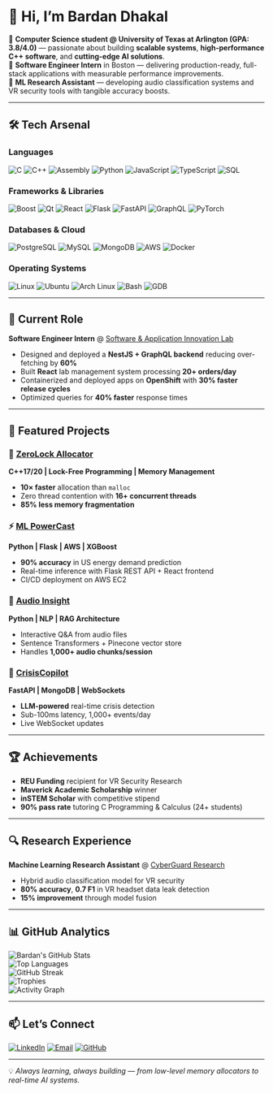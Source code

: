 # 👋 Hi, I’m Bardan Dhakal

🚀 **Computer Science student @ University of Texas at Arlington (GPA: 3.8/4.0)** — passionate about building **scalable systems**, **high-performance C++ software**, and **cutting-edge AI solutions**.  
💼 **Software Engineer Intern** in Boston — delivering production-ready, full-stack applications with measurable performance improvements.  
🔬 **ML Research Assistant** — developing audio classification systems and VR security tools with tangible accuracy boosts.

---

## 🛠 Tech Arsenal

### **Languages**
![C](https://img.shields.io/badge/C-00599C?style=for-the-badge&logo=c&logoColor=white)
![C++](https://img.shields.io/badge/C++-00599C?style=for-the-badge&logo=cplusplus&logoColor=white)
![Assembly](https://img.shields.io/badge/Assembly-6E4C13?style=for-the-badge&logoColor=white)
![Python](https://img.shields.io/badge/Python-3776AB?style=for-the-badge&logo=python&logoColor=white)
![JavaScript](https://img.shields.io/badge/JavaScript-F7DF1E?style=for-the-badge&logo=javascript&logoColor=black)
![TypeScript](https://img.shields.io/badge/TypeScript-007ACC?style=for-the-badge&logo=typescript&logoColor=white)
![SQL](https://img.shields.io/badge/SQL-336791?style=for-the-badge&logo=postgresql&logoColor=white)

### **Frameworks & Libraries**
![Boost](https://img.shields.io/badge/Boost-FF9900?style=for-the-badge&logo=cplusplus&logoColor=white)
![Qt](https://img.shields.io/badge/Qt-41CD52?style=for-the-badge&logo=qt&logoColor=white)
![React](https://img.shields.io/badge/React-20232A?style=for-the-badge&logo=react&logoColor=61DAFB)
![Flask](https://img.shields.io/badge/Flask-000000?style=for-the-badge&logo=flask&logoColor=white)
![FastAPI](https://img.shields.io/badge/FastAPI-005571?style=for-the-badge&logo=fastapi)
![GraphQL](https://img.shields.io/badge/GraphQL-E10098?style=for-the-badge&logo=graphql&logoColor=white)
![PyTorch](https://img.shields.io/badge/PyTorch-EE4C2C?style=for-the-badge&logo=pytorch&logoColor=white)

### **Databases & Cloud**
![PostgreSQL](https://img.shields.io/badge/PostgreSQL-336791?style=for-the-badge&logo=postgresql&logoColor=white)
![MySQL](https://img.shields.io/badge/MySQL-005C84?style=for-the-badge&logo=mysql&logoColor=white)
![MongoDB](https://img.shields.io/badge/MongoDB-4EA94B?style=for-the-badge&logo=mongodb&logoColor=white)
![AWS](https://img.shields.io/badge/AWS-232F3E?style=for-the-badge&logo=amazon-aws&logoColor=white)
![Docker](https://img.shields.io/badge/Docker-2496ED?style=for-the-badge&logo=docker&logoColor=white)

### **Operating Systems**
![Linux](https://img.shields.io/badge/Linux-FCC624?style=for-the-badge&logo=linux&logoColor=black)
![Ubuntu](https://img.shields.io/badge/Ubuntu-E95420?style=for-the-badge&logo=ubuntu&logoColor=white)
![Arch Linux](https://img.shields.io/badge/Arch%20Linux-1793D1?style=for-the-badge&logo=arch-linux&logoColor=white)
![Bash](https://img.shields.io/badge/Bash-4EAA25?style=for-the-badge&logo=gnubash&logoColor=white)
![GDB](https://img.shields.io/badge/GDB-FF6F00?style=for-the-badge&logo=gnu&logoColor=white)

---

## 💼 Current Role
**Software Engineer Intern** @ [Software & Application Innovation Lab](https://github.com/hicsail)
- Designed and deployed a **NestJS + GraphQL backend** reducing over-fetching by **60%**
- Built **React** lab management system processing **20+ orders/day**
- Containerized and deployed apps on **OpenShift** with **30% faster release cycles**
- Optimized queries for **40% faster** response times

---

## 🔬 Featured Projects

### 🚀 [ZeroLock Allocator](https://github.com/bardan-dhakal/ZeroLock-Allocator)  
**C++17/20 | Lock-Free Programming | Memory Management**
- **10× faster** allocation than `malloc`
- Zero thread contention with **16+ concurrent threads**
- **85% less memory fragmentation**

### ⚡ [ML PowerCast](https://github.com/bardan-dhakal/ML-PowerCast)  
**Python | Flask | AWS | XGBoost**
- **90% accuracy** in US energy demand prediction
- Real-time inference with Flask REST API + React frontend
- CI/CD deployment on AWS EC2

### 🎵 [Audio Insight](https://github.com/bardan-dhakal/audio-insight)  
**Python | NLP | RAG Architecture**
- Interactive Q&A from audio files
- Sentence Transformers + Pinecone vector store
- Handles **1,000+ audio chunks/session**

### 🚨 [CrisisCopilot](https://github.com/bardan-dhakal)  
**FastAPI | MongoDB | WebSockets**
- **LLM-powered** real-time crisis detection
- Sub-100ms latency, 1,000+ events/day
- Live WebSocket updates

---

## 🏆 Achievements
- **REU Funding** recipient for VR Security Research  
- **Maverick Academic Scholarship** winner  
- **inSTEM Scholar** with competitive stipend  
- **90% pass rate** tutoring C Programming & Calculus (24+ students)

---

## 🔍 Research Experience
**Machine Learning Research Assistant** @ [CyberGuard Research](https://fhshezan.github.io/cgrl.html)  
- Hybrid audio classification model for VR security  
- **80% accuracy**, **0.7 F1** in VR headset data leak detection  
- **15% improvement** through model fusion

---

## 📊 GitHub Analytics

![Bardan's GitHub Stats](https://github-readme-stats.vercel.app/api?username=bardan-dhakal&show_icons=true&theme=tokyonight&count_private=true&include_all_commits=true&cache_seconds=86400&refresh)  
![Top Languages](https://github-readme-stats.vercel.app/api/top-langs/?username=bardan-dhakal&layout=compact&theme=tokyonight&langs_count=8&cache_seconds=86400&refresh)  
![GitHub Streak](https://streak-stats.demolab.com/?user=bardan-dhakal&theme=tokyonight&hide_border=true&mode=weekly)  
![Trophies](https://github-profile-trophy.vercel.app/?username=bardan-dhakal&theme=tokyonight&no-frame=true&column=4&margin-w=15&margin-h=15)  
![Activity Graph](https://github-readme-activity-graph.vercel.app/graph?username=bardan-dhakal&theme=tokyo-night&hide_border=true)

---

## 📫 Let’s Connect
[![LinkedIn](https://img.shields.io/badge/LinkedIn-0077B5?style=for-the-badge&logo=linkedin&logoColor=white)](https://linkedin.com/in/bardan-dhakal)
[![Email](https://img.shields.io/badge/Email-D14836?style=for-the-badge&logo=gmail&logoColor=white)](mailto:bardandhakal2@gmail.com)
[![GitHub](https://img.shields.io/badge/GitHub-100000?style=for-the-badge&logo=github&logoColor=white)](https://github.com/bardan-dhakal)

---

💡 *Always learning, always building — from low-level memory allocators to real-time AI systems.*
